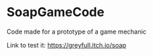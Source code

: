 # SoapGameCode
Code made for a prototype of a game mechanic

Link to test it: https://greyfull.itch.io/soap

